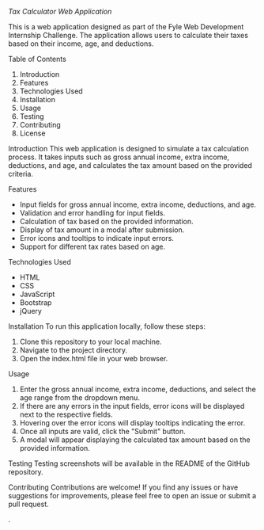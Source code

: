 *Tax Calculator Web Application*

This is a web application designed as part of the Fyle Web Development Internship Challenge. The application allows users to calculate their taxes based on their income, age, and deductions.

 Table of Contents
1. Introduction
2. Features
3. Technologies Used
4. Installation
5. Usage
6. Testing
7. Contributing
8. License

 Introduction
This web application is designed to simulate a tax calculation process. It takes inputs such as gross annual income, extra income, deductions, and age, and calculates the tax amount based on the provided criteria.

 Features
- Input fields for gross annual income, extra income, deductions, and age.
- Validation and error handling for input fields.
- Calculation of tax based on the provided information.
- Display of tax amount in a modal after submission.
- Error icons and tooltips to indicate input errors.
- Support for different tax rates based on age.

 Technologies Used
- HTML
- CSS
- JavaScript
- Bootstrap
- jQuery

 Installation
To run this application locally, follow these steps:
1. Clone this repository to your local machine.
2. Navigate to the project directory.
3. Open the index.html file in your web browser.

 Usage
1. Enter the gross annual income, extra income, deductions, and select the age range from the dropdown menu.
2. If there are any errors in the input fields, error icons will be displayed next to the respective fields.
3. Hovering over the error icons will display tooltips indicating the error.
4. Once all inputs are valid, click the "Submit" button.
5. A modal will appear displaying the calculated tax amount based on the provided information.

 Testing
Testing screenshots will be available in the README of the GitHub repository.

 Contributing
Contributions are welcome! If you find any issues or have suggestions for improvements, please feel free to open an issue or submit a pull request.

.
